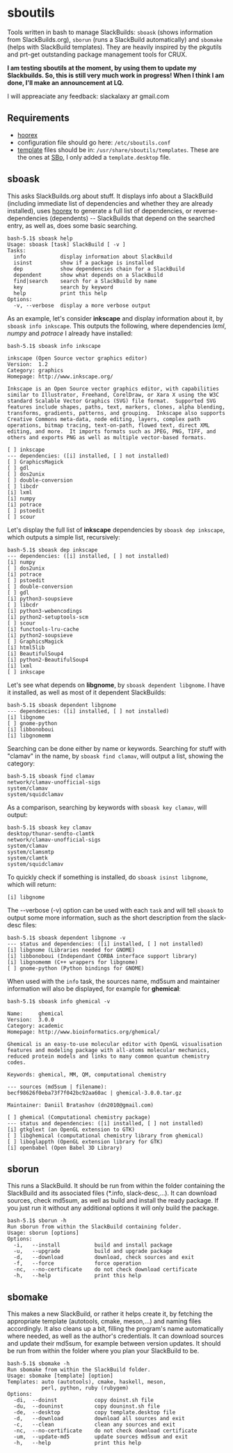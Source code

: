 # sboutils

Tools written in bash to manage SlackBuilds: `sboask` (shows information from SlackBuilds.org), `sborun` (runs a SlackBuild automatically) and `sbomake` (helps with SlackBuild templates). They are heavily inspired by the pkgutils and prt-get outstanding package management tools for CRUX. 

**I am testing sboutils at the moment, by using them to update my Slackbuilds. So, this is still very much work in progress! When I think I am done, I'll make an announcement at LQ.**

I will appreaciate any feedback: slackalaxy ат gmail.com

## Requirements
* [hoorex](https://slackbuilds.org/repository/15.0/misc/hoorex/)
* configuration file should go here: `/etc/sboutils.conf`
* [template](./templates/) files should be in: `/usr/share/sboutils/templates`. These are the ones at [SBo](https://slackbuilds.org/templates/), I only added a `template.desktop` file.

## sboask
This asks SlackBuilds.org about stuff. It displays info about a SlackBuild (including immediate list of dependencies and whether they are already installed), uses [hoorex](https://slackbuilds.org/repository/15.0/misc/hoorex/) to generate a full list of dependencies, or reverse-dependencies (dependents) -- SlackBuilds that depend on the searched entry, as well as, does some basic searching.
```
bash-5.1$ sboask help
Usage: sboask [task] SlackBuild [ -v ]
Tasks:
  info           display information about SlackBuild
  isinst         show if a package is installed
  dep            show dependencies chain for a SlackBuild
  dependent      show what depends on a SlackBuild
  find|search    search for a SlackBuild by name
  key            search by keyword
  help           print this help
Options:
  -v, --verbose  display a more verbose output
```
As an example, let's consider **inkscape** and display information about it, by `sboask info inkscape`. This outputs the following, where dependencies *lxml*, *numpy* and *potrace* I already have installed:
```
bash-5.1$ sboask info inkscape

inkscape (Open Source vector graphics editor)
Version:  1.2
Category: graphics
Homepage: http://www.inkscape.org/

Inkscape is an Open Source vector graphics editor, with capabilities
similar to Illustrator, Freehand, CorelDraw, or Xara X using the W3C
standard Scalable Vector Graphics (SVG) file format.  Supported SVG
features include shapes, paths, text, markers, clones, alpha blending,
transforms, gradients, patterns, and grouping.  Inkscape also supports
Creative Commons meta-data, node editing, layers, complex path
operations, bitmap tracing, text-on-path, flowed text, direct XML
editing, and more.  It imports formats such as JPEG, PNG, TIFF, and
others and exports PNG as well as multiple vector-based formats.

[ ] inkscape
--- dependencies: ([i] installed, [ ] not installed)
[ ] GraphicsMagick
[ ] gdl
[ ] dos2unix
[ ] double-conversion
[ ] libcdr
[i] lxml
[i] numpy
[i] potrace
[ ] pstoedit
[ ] scour
```
Let's display the full list of **inkscape** dependencies by `sboask dep inkscape`, which outputs a simple list, recursively:
```
bash-5.1$ sboask dep inkscape
--- dependencies: ([i] installed, [ ] not installed)
[i] numpy
[ ] dos2unix
[i] potrace
[ ] pstoedit
[ ] double-conversion
[ ] gdl
[i] python3-soupsieve
[ ] libcdr
[i] python3-webencodings
[i] python2-setuptools-scm
[ ] scour
[i] functools-lru-cache
[i] python2-soupsieve
[ ] GraphicsMagick
[i] html5lib
[i] BeautifulSoup4
[i] python2-BeautifulSoup4
[i] lxml
[ ] inkscape
```
Let's see what depends on **libgnome**, by `sboask dependent libgnome`. I have it installed, as well as most of it dependent SlackBuilds:
```
bash-5.1$ sboask dependent libgnome
--- dependencies: ([i] installed, [ ] not installed)
[i] libgnome
[ ] gnome-python
[i] libbonoboui
[i] libgnomemm
```
Searching can be done either by name or keywords. Searching for stuff with "clamav" in the name, by `sboask find clamav`, will output a list, showing the category:
```
bash-5.1$ sboask find clamav
network/clamav-unofficial-sigs
system/clamav
system/squidclamav
```
As a comparison, searching by keywords with `sboask key clamav`, will output:
```
bash-5.1$ sboask key clamav
desktop/thunar-sendto-clamtk
network/clamav-unofficial-sigs
system/clamav
system/clamsmtp
system/clamtk
system/squidclamav
```
To quickly check if something is installed, do `sboask isinst libgnome`, which will return:
```
[i] libgnome
```
The --verbose (-v) option can be used with each `task` and will tell `sboask` to output some more information, such as the short description from the slack-desc files:
```
bash-5.1$ sboask dependent libgnome -v
--- status and dependencies: ([i] installed, [ ] not installed)
[i] libgnome (Libraries needed for GNOME)
[i] libbonoboui (Independant CORBA interface support library)
[i] libgnomemm (C++ wrappers for libgnome)
[ ] gnome-python (Python bindings for GNOME)
```
When used with the `info` task, the sources name, md5sum and maintainer information will also be displayed, for example for **ghemical**:
```
bash-5.1$ sboask info ghemical -v

Name:     ghemical
Version:  3.0.0
Category: academic
Homepage: http://www.bioinformatics.org/ghemical/

Ghemical is an easy-to-use molecular editor with OpenGL visualisation
features and modeling package with all-atoms molecular mechanics,
reduced protein models and links to many common quantum chemistry
codes.

Keywords: ghemical, MM, QM, computational chemistry

--- sources (md5sum | filename):
becf98626f0eba73f7f042bc92aa60ac | ghemical-3.0.0.tar.gz

Maintainer: Daniil Bratashov (dn2010@gmail.com)

[ ] ghemical (Computational chemistry package)
--- status and dependencies: ([i] installed, [ ] not installed)
[i] gtkglext (an OpenGL extension to GTK)
[ ] libghemical (computational chemistry library from ghemical)
[ ] liboglappth (OpenGL extension library for GTK)
[i] openbabel (Open Babel 3D Library)
```
## sborun
This runs a SlackBuild. It should be run from within the folder containing the SlackBuild and its associated files (*.info, slack-desc,...). It can download sources, check md5sum, as well as build and install the ready package. If you just run it without any additional options it will only build the package.
```
bash-5.1$ sborun -h
Run sborun from within the SlackBuild containing folder.
Usage: sborun [options]
Options:
  -i,   --install           build and install package
  -u,   --upgrade           build and upgrade package
  -d,   --download          download, check sources and exit
  -f,   --force             force operation
  -nc,  --no-certificate    do not check download certificate
  -h,   --help              print this help
```

## sbomake
This makes a new SlackBuild, or rather it helps create it, by fetching the appropriate template (autotools, cmake, meson,...) and naming files accordingly. It also cleans up a bit, filling the program's name automatically where needed, as well as the author's credentials. It can download sources and update their md5sum, for example between version updates. It should be run from within the folder where you plan your SlackBuild to be.
```
bash-5.1$ sbomake -h
Run sbomake from within the SlackBuild folder.
Usage: sbomake [template] [option]
Templates: auto (autotools), cmake, haskell, meson,
           perl, python, ruby (rubygem)
Options:
  -di,  --doinst            copy doinst.sh file
  -du,  --douninst          copy douninst.sh file
  -de,  --desktop           copy template.desktop file
  -d,   --download          download all sources and exit
  -c,   --clean             clean any sources and exit
  -nc,  --no-certificate    do not check download certificate
  -um,  --update-md5        update sources md5sum and exit
  -h,   --help              print this help
```
